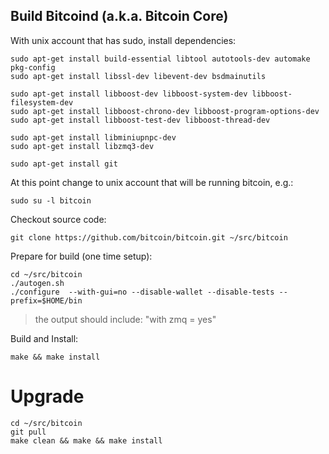 ## Build Bitcoind (a.k.a. Bitcoin Core)

With unix account that has sudo, install dependencies:
```
sudo apt-get install build-essential libtool autotools-dev automake pkg-config 
sudo apt-get install libssl-dev libevent-dev bsdmainutils 

sudo apt-get install libboost-dev libboost-system-dev libboost-filesystem-dev 
sudo apt-get install libboost-chrono-dev libboost-program-options-dev
sudo apt-get install libboost-test-dev libboost-thread-dev 

sudo apt-get install libminiupnpc-dev 
sudo apt-get install libzmq3-dev 

sudo apt-get install git
```

At this point change to unix account that will be running bitcoin, e.g.:
```
sudo su -l bitcoin
```

Checkout source code:
```
git clone https://github.com/bitcoin/bitcoin.git ~/src/bitcoin
```

Prepare for build (one time setup):
```
cd ~/src/bitcoin
./autogen.sh
./configure  --with-gui=no --disable-wallet --disable-tests --prefix=$HOME/bin
```
> the output should include:   "with zmq  = yes"

Build and Install:
```
make && make install
```

# Upgrade
```
cd ~/src/bitcoin
git pull
make clean && make && make install
```
